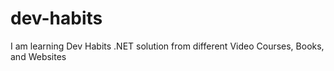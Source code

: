 # dev-habits
I am learning Dev Habits .NET solution from different Video Courses, Books, and Websites
